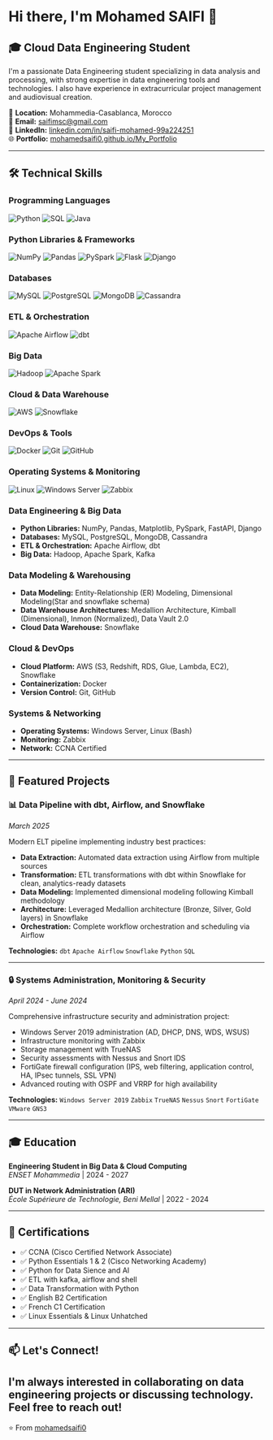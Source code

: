 # Hi there, I'm Mohamed SAIFI 👋

## 🎓 Cloud Data Engineering Student

I'm a passionate Data Engineering student specializing in data analysis and processing, with strong expertise in data engineering tools and technologies. I also have experience in extracurricular project management and audiovisual creation.

📍 **Location:** Mohammedia-Casablanca, Morocco  
📧 **Email:** saifimsc@gmail.com  
💼 **LinkedIn:** [linkedin.com/in/saifi-mohamed-99a224251](https://www.linkedin.com/in/saifi-mohamed-99a224251/)  
🌐 **Portfolio:** [mohamedsaifi0.github.io/My_Portfolio](https://mohamedsaifi0.github.io/My_Portfolio/)

---

## 🛠️ Technical Skills
### Programming Languages
![Python](https://img.shields.io/badge/-Python-3776AB?style=for-the-badge&logo=python&logoColor=white)
![SQL](https://img.shields.io/badge/-SQL-4479A1?style=for-the-badge&logo=mysql&logoColor=white)
![Java](https://img.shields.io/badge/-Java-007396?style=for-the-badge&logo=openjdk&logoColor=white)

### Python Libraries & Frameworks
![NumPy](https://img.shields.io/badge/-NumPy-013243?style=for-the-badge&logo=numpy&logoColor=white)
![Pandas](https://img.shields.io/badge/-Pandas-150458?style=for-the-badge&logo=pandas&logoColor=white)
![PySpark](https://img.shields.io/badge/-PySpark-E25A1C?style=for-the-badge&logo=apachespark&logoColor=white)
![Flask](https://img.shields.io/badge/-Flask-000000?style=for-the-badge&logo=flask&logoColor=white)
![Django](https://img.shields.io/badge/-Django-092E20?style=for-the-badge&logo=django&logoColor=white)

### Databases
![MySQL](https://img.shields.io/badge/-MySQL-4479A1?style=for-the-badge&logo=mysql&logoColor=white)
![PostgreSQL](https://img.shields.io/badge/-PostgreSQL-336791?style=for-the-badge&logo=postgresql&logoColor=white)
![MongoDB](https://img.shields.io/badge/-MongoDB-47A248?style=for-the-badge&logo=mongodb&logoColor=white)
![Cassandra](https://img.shields.io/badge/-Cassandra-1287B1?style=for-the-badge&logo=apachecassandra&logoColor=white)

### ETL & Orchestration
![Apache Airflow](https://img.shields.io/badge/-Apache%20Airflow-017CEE?style=for-the-badge&logo=apacheairflow&logoColor=white)
![dbt](https://img.shields.io/badge/-dbt-FF694B?style=for-the-badge&logo=dbt&logoColor=white)

### Big Data
![Hadoop](https://img.shields.io/badge/-Hadoop-66CCFF?style=for-the-badge&logo=apachehadoop&logoColor=black)
![Apache Spark](https://img.shields.io/badge/-Apache%20Spark-E25A1C?style=for-the-badge&logo=apachespark&logoColor=white)

### Cloud & Data Warehouse
![AWS](https://img.shields.io/badge/-AWS-232F3E?style=for-the-badge&logo=amazonaws&logoColor=white)
![Snowflake](https://img.shields.io/badge/-Snowflake-29B5E8?style=for-the-badge&logo=snowflake&logoColor=white)

### DevOps & Tools
![Docker](https://img.shields.io/badge/-Docker-2496ED?style=for-the-badge&logo=docker&logoColor=white)
![Git](https://img.shields.io/badge/-Git-F05032?style=for-the-badge&logo=git&logoColor=white)
![GitHub](https://img.shields.io/badge/-GitHub-181717?style=for-the-badge&logo=github&logoColor=white)

### Operating Systems & Monitoring
![Linux](https://img.shields.io/badge/-Linux-FCC624?style=for-the-badge&logo=linux&logoColor=black)
![Windows Server](https://img.shields.io/badge/-Windows%20Server-0078D6?style=for-the-badge&logo=windows&logoColor=white)
![Zabbix](https://img.shields.io/badge/-Zabbix-D40000?style=for-the-badge&logo=zabbix&logoColor=white)

### Data Engineering & Big Data
- **Python Libraries:** NumPy, Pandas, Matplotlib, PySpark, FastAPI, Django
- **Databases:** MySQL, PostgreSQL, MongoDB, Cassandra
- **ETL & Orchestration:** Apache Airflow, dbt
- **Big Data:** Hadoop, Apache Spark, Kafka

### Data Modeling & Warehousing
- **Data Modeling:** Entity-Relationship (ER) Modeling, Dimensional Modeling(Star and snowflake schema)
- **Data Warehouse Architectures:** Medallion Architecture, Kimball (Dimensional), Inmon (Normalized), Data Vault 2.0
- **Cloud Data Warehouse:** Snowflake

### Cloud & DevOps
- **Cloud Platform:** AWS (S3, Redshift, RDS, Glue, Lambda, EC2), Snowflake
- **Containerization:** Docker
- **Version Control:** Git, GitHub

### Systems & Networking
- **Operating Systems:** Windows Server, Linux (Bash)
- **Monitoring:** Zabbix
- **Network:** CCNA Certified

---

## 🚀 Featured Projects

### 📊 Data Pipeline with dbt, Airflow, and Snowflake
*March 2025*

Modern ELT pipeline implementing industry best practices:
- **Data Extraction:** Automated data extraction using Airflow from multiple sources
- **Transformation:** ETL transformations with dbt within Snowflake for clean, analytics-ready datasets
- **Data Modeling:** Implemented dimensional modeling following Kimball methodology
- **Architecture:** Leveraged Medallion architecture (Bronze, Silver, Gold layers) in Snowflake
- **Orchestration:** Complete workflow orchestration and scheduling via Airflow

**Technologies:** `dbt` `Apache Airflow` `Snowflake` `Python` `SQL`

---

### 🔒 Systems Administration, Monitoring & Security
*April 2024 - June 2024*

Comprehensive infrastructure security and administration project:
- Windows Server 2019 administration (AD, DHCP, DNS, WDS, WSUS)
- Infrastructure monitoring with Zabbix
- Storage management with TrueNAS
- Security assessments with Nessus and Snort IDS
- FortiGate firewall configuration (IPS, web filtering, application control, HA, IPsec tunnels, SSL VPN)
- Advanced routing with OSPF and VRRP for high availability

**Technologies:** `Windows Server 2019` `Zabbix` `TrueNAS` `Nessus` `Snort` `FortiGate` `VMware` `GNS3`

---

## 🎓 Education

**Engineering Student in Big Data & Cloud Computing**  
*ENSET Mohammedia* | 2024 - 2027

**DUT in Network Administration (ARI)**  
*École Supérieure de Technologie, Beni Mellal* | 2022 - 2024

---

## 📜 Certifications

- ✅ CCNA (Cisco Certified Network Associate)
- ✅ Python Essentials 1 & 2 (Cisco Networking Academy)
- ✅ Python for Data Sience and AI
- ✅ ETL with kafka, airflow and shell
- ✅ Data Transformation with Python
- ✅ English B2 Certification
- ✅ French C1 Certification
- ✅ Linux Essentials & Linux Unhatched

---

## 📫 Let's Connect!

I'm always interested in collaborating on data engineering projects or discussing technology. Feel free to reach out!
---

⭐️ From [mohamedsaifi0](https://github.com/mohamedsaifi0)



